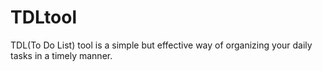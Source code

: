 # TDLtool
TDL(To Do List) tool is a simple but effective way of organizing your daily tasks in a timely manner.
